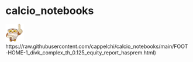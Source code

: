 # calcio_notebooks
<p><img src="https://raw.githubusercontent.com/cappelchi/cappelchi/master/one_for_me2.gif" width="50px" height="50px">
</a>

<html>https://raw.githubusercontent.com/cappelchi/calcio_notebooks/main/FOOT-HOME-1_divk_complex_th_0.125_equity_report_hasprem.html)</html>
